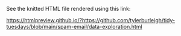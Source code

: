 See the knitted HTML file rendered using this link:

https://htmlpreview.github.io/?https://github.com/tylerburleigh/tidy-tuesdays/blob/main/spam-email/data-exploration.html
